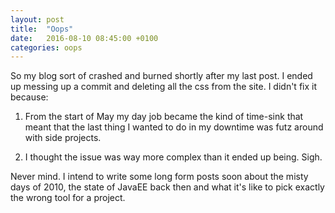 ```yaml
---
layout: post
title:  "Oops"
date:   2016-08-10 08:45:00 +0100
categories: oops
---
```


So my blog sort of crashed and burned shortly after my last post. I ended up messing up a commit and deleting all the css from the site. I didn't fix it because:

 1. From the start of May my day job became the kind of time-sink that meant that the last thing I wanted to do in my downtime was futz around with side projects.

 2. I thought the issue was way more complex than it ended up being. Sigh.

 Never mind. I intend to write some long form posts soon about the misty days of 2010, the state of JavaEE back then and what it's like to pick exactly the wrong tool for a project.
